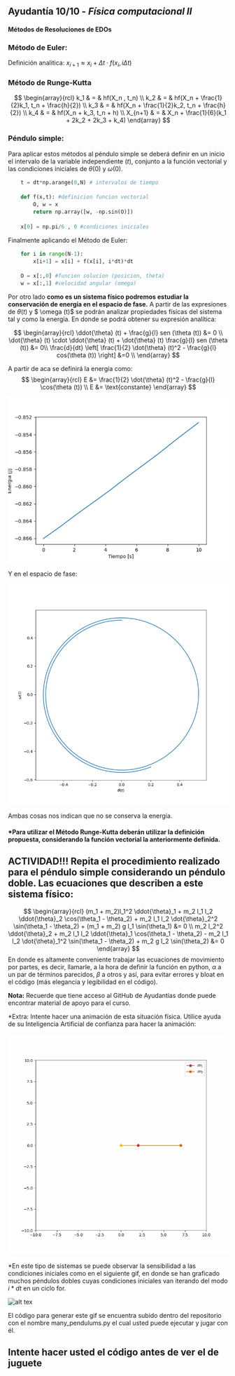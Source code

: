 ## **Ayudantía 10/10** -  *Física computacional II*

#### Métodos de Resoluciones de EDOs

### **Método de Euler:**
Definición analitica:
$x_{i+1} \approx  x_i + \Delta t \cdot f(x_i, i\Delta t)$

### **Método de Runge-Kutta**

$$
\begin{array}{rcl}
k_1 & = & hf(X_n , t_n) \\
k_2 & = & hf(X_n + \frac{1}{2}k_1, t_n + \frac{h}{2}) \\
k_3 & = & hf(X_n + \frac{1}{2}k_2, t_n + \frac{h}{2}) \\
k_4 & = & hf(X_n + k_3, t_n + h) \\
X_{n+1} & = & X_n + \frac{1}{6}(k_1 + 2k_2 + 2k_3 + k_4)
\end{array}
$$
### Péndulo simple: 

Para aplicar estos métodos al péndulo simple se deberá definir en un inicio el intervalo de la variable independiente ($t$), conjunto a la función vectorial y las condiciones iniciales de $\theta(0)$  y $\omega(0)$. 

```python
    t = dt*np.arange(0,N) # intervalos de tiempo 

    def f(x,t): #definicion funcion vectorial
        O, w = x
        return np.array([w, -np.sin(O)])

    x[0] = np.pi/6 , 0 #condiciones iniciales 
```

Finalmente aplicando el Método de Euler: 

```python
    for i in range(N-1): 
        x[i+1] = x[i] + f(x[i], i*dt)*dt 

    O = x[:,0] #funcion solucion (posicion, theta)
    w = x[:,1] #velocidad angular (omega)
```
Por otro lado **como es un sistema físico podremos estudiar la conservación de energía en el espacio de fase.** A partir de las expresiones de $\theta (t)$ y $ \omega (t)$ se podrán analizar propiedades físicas del sistema tal y como la energía. En donde se podrá obtener su expresión analítica:

$$
\begin{array}{rcl}
    \ddot{\theta} (t) + \frac{g}{l} sen (\theta (t)) &= 0 \\
    \dot{\theta} (t) \cdot \ddot{\theta} (t) + \dot{\theta} (t) \frac{g}{l} sen (\theta (t)) &=  0\\
    \frac{d}{dt} \left[ \frac{1}{2} \dot{\theta} (t)^2 - \frac{g}{l} cos(\theta (t)) \right] &=0 \\
\end{array}
$$

A partir de aca se definirá la energía como: 
$$
    \begin{array}{rcl}
        E &= \frac{1}{2} \dot{\theta} (t)^2 - \frac{g}{l} \cos(\theta (t)) \\
        E &= \text{constante}
    \end{array}
$$

![alt text](img/graf_pendulo3.png)

Y en el espacio de fase: 

![alt text](img/graf_pendulo4.png)

Ambas cosas nos indican que no se conserva la energía. 

#### *Para utilizar el Método Runge-Kutta deberán utilizar la definición propuesta, considerando la función vectorial la anteriormente definida. 

## **ACTIVIDAD!!!** Repita el procedimiento realizado para el péndulo simple considerando un **péndulo doble**. Las ecuaciones que describen a este sistema físico: 

$$
\begin{array}{rcl}
    (m_1 + m_2)l_1^2 \ddot{\theta}_1 + m_2 l_1 l_2 \ddot{\theta}_2 \cos(\theta_1 - \theta_2) + m_2 l_1 l_2 \dot{\theta}_2^2 \sin(\theta_1 - \theta_2) + (m_1 + m_2) g l_1 \sin(\theta_1) &= 0 \\
    m_2 l_2^2 \ddot{\theta}_2 + m_2 l_1 l_2 \ddot{\theta}_1 \cos(\theta_1 - \theta_2) - m_2 l_1 l_2 \dot{\theta}_1^2 \sin(\theta_1 - \theta_2) + m_2 g l_2 \sin(\theta_2) &= 0
\end{array}
$$
En donde es altamente conveniente trabajar las ecuaciones de movimiento por partes, es decir, llamarle, a la hora de definir la función en python, $\alpha$ a un par de términos parecidos, $\beta$ a otros y así, para evitar errores y bloat en el código (más elegancia y legibilidad en el código). 

**Nota:** Recuerde que tiene acceso al GitHub de Ayudantías donde puede encontrar material de apoyo para el curso. 

*Extra: Intente hacer una animación de esta situación física. Utilice ayuda de su Inteligencia Artificial de confianza para hacer la animación: 

![alt text](img/pendulo_doble.gif)

*En este tipo de sistemas se puede observar la sensibilidad a las condiciones iniciales como en el siguiente gif, en donde se han graficado muchos péndulos dobles cuyas condiciones iniciales van iterando del modo $i* dt$ en un ciclo for.


![alt tex](img/double_pend.gif)


El código para generar este gif se encuentra subido dentro del repositorio con el nombre many_pendulums.py el cual usted puede ejecutar y jugar con él. 

## Intente hacer usted el código antes de ver el de juguete
